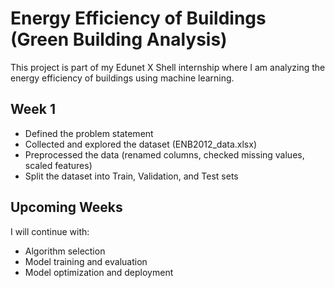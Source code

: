 # Energy Efficiency of Buildings (Green Building Analysis)

This project is part of my Edunet X Shell internship where I am analyzing the energy efficiency 
of buildings using machine learning.

## Week 1
- Defined the problem statement
- Collected and explored the dataset (ENB2012_data.xlsx)
- Preprocessed the data (renamed columns, checked missing values, scaled features)
- Split the dataset into Train, Validation, and Test sets

## Upcoming Weeks
I will continue with:
- Algorithm selection
- Model training and evaluation
- Model optimization and deployment
